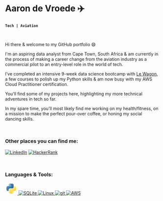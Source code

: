 # Aaron de Vroede ✈️

**`Tech | Aviation`**

<br>

Hi there & welcome to my GitHub portfolio 😄

I'm an aspiring data analyst from Cape Town, South Africa & am currently in the process of making a career change from the aviation industry as a commercial pilot to an entry-level role in the world of tech.

I’ve completed an intensive 9-week data science bootcamp with [Le Wagon](https://github.com/LeWagon), a few courses to polish up my Python skills & am now busy with my AWS Cloud Practitioner certification.

You'll find some of my projects here, highlighting my more technical adventures in tech so far.

In my spare time, you'll most likely find me working on my health/fitness, on a mission to make the perfect pour-over coffee, or honing my social dancing skills.

<br>

<h3 align="left">Other places you can find me:</h3>
<p align="left">
<a href="https://www.linkedin.com/in/aarondv/" target="blank"><img align="center" src="https://raw.githubusercontent.com/rahuldkjain/github-profile-readme-generator/master/src/images/icons/Social/linked-in-alt.svg" alt="LinkedIn" height="40" width="40" /></a>
<a href="https://www.hackerrank.com/profile/aaron_dv" target="blank"><img align="center" src="https://raw.githubusercontent.com/rahuldkjain/github-profile-readme-generator/master/src/images/icons/Social/hackerrank.svg" alt="HackerRank" height="40" width="40" /></a>
</p>

<br>

<h3 align="left">Languages & Tools:</h3>
<p align="left">
<a href="https://www.python.org" target="_blank" rel="noreferrer"> <img src="https://raw.githubusercontent.com/devicons/devicon/master/icons/python/python-original.svg" alt="Python" width="40" height="40"/> </a>
<a href="https://www.sqlite.org" target="_blank" rel="noreferrer"> <img src="https://www.vectorlogo.zone/logos/sqlite/sqlite-icon.svg" alt="SQLite" width="40" height="40"/> </a>
<a href="https://www.linux.org" target="_blank" rel="noreferrer"> <img src="https://www.vectorlogo.zone/logos/linux/linux-icon.svg" alt="Linux" width="40" height="40"/> </a>
<a href="https://git-scm.com" target="_blank" rel="noreferrer"> <img src="https://www.vectorlogo.zone/logos/git-scm/git-scm-icon.svg" alt="git" width="40" height="40"/> </a>
<a href="https://aws.amazon.com" target="_blank" rel="noreferrer"> <img src="https://www.vectorlogo.zone/logos/amazon_aws/amazon_aws-icon.svg" alt="AWS" width="40" height="40"/> </a>
</p>
